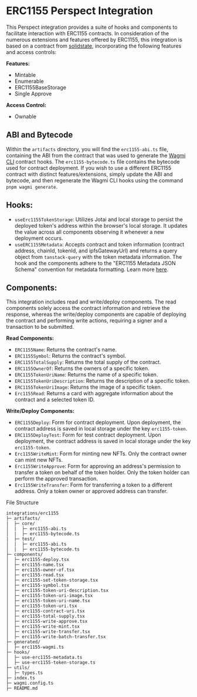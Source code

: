 # ERC1155 Perspect Integration

This Perspect integration provides a suite of hooks and components to facilitate interaction with ERC1155 contracts. In consideration of the numerous extensions and features offered by ERC1155, this integration is based on a contract from [solidstate](https://github.com/solidstate-network/solidstate-solidity), incorporating the following features and access controls:

**Features:**

- Mintable
- Enumerable
- ERC1155BaseStorage
- Single Approve

**Access Control:**

- Ownable

## ABI and Bytecode

Within the `artifacts` directory, you will find the `erc1155-abi.ts` file, containing the ABI from the contract that was used to generate the [Wagmi CLI](https://wagmi.sh/cli/getting-started) contract hooks. The `erc1155-bytecode.ts` file contains the bytecode used for contract deployment. If you wish to use a different ERC1155 contract with distinct features/extensions, simply update the ABI and bytecode, and then regenerate the Wagmi CLI hooks using the command `pnpm wagmi generate`.

## Hooks:

- `useErc1155TokenStorage`: Utilizes Jotai and local storage to persist the deployed token's address within the browser's local storage. It updates the value across all components observing it whenever a new deployment occurs.
- `useERC1155Metadata`: Accepts contract and token information (contract address, chainId, tokenId, and ipfsGatewayUrl) and returns a query object from `tanstack-query` with the token metadata information. The hook and the components adhere to the "ERC1155 Metadata JSON Schema" convention for metadata formatting. Learn more [here](https://eips.ethereum.org/EIPS/eip-1155).

## Components:

This integration includes read and write/deploy components. The read components solely access the contract information and retrieve the response, whereas the write/deploy components are capable of deploying the contract and performing write actions, requiring a signer and a transaction to be submitted.

**Read Components:**

- `ERC1155Name`: Returns the contract's name.
- `ERC1155Symbol`: Returns the contract's symbol.
- `ERC1155TotalSupply`: Returns the total supply of the contract.
- `ERC1155OwnerOf`: Returns the owners of a specific token.
- `ERC1155TokenUriName`: Returns the name of a specific token.
- `ERC1155TokenUriDescription`: Returns the description of a specific token.
- `ERC1155TokenUriImage`: Returns the image of a specific token.
- `Erc1155Read`: Returns a card with aggregate information about the contract and a selected token ID.

**Write/Deploy Components:**

- `ERC1155Deploy`: Form for contract deployment. Upon deployment, the contract address is saved in local storage under the key `erc1155-token`.
- `ERC1155DeployTest`: Form for test contract deployment. Upon deployment, the contract address is saved in local storage under the key `erc1155-token`.
- `Erc1155WriteMint`: Form for minting new NFTs. Only the contract owner can mint new NFTs.
- `Erc1155WriteApprove`: Form for approving an address's permission to transfer a token on behalf of the token holder. Only the token holder can perform the approved transaction.
- `Erc1155WriteTransfer`: Form for transferring a token to a different address. Only a token owner or approved address can transfer.

File Structure

```
integrations/erc1155
├─ artifacts/
|  ├─ core/
│  |  ├─ erc1155-abi.ts
│  |  ├─ erc1155-bytecode.ts
|  ├─ test/
│  |  ├─ erc1155-abi.ts
│  |  ├─ erc1155-bytecode.ts
├─ components/
│  ├─ erc1155-deploy.tsx
│  ├─ erc1155-name.tsx
│  ├─ erc1155-owner-of.tsx
│  ├─ erc1155-read.tsx
│  ├─ erc1155-set-token-storage.tsx
│  ├─ erc1155-symbol.tsx
│  ├─ erc1155-token-uri-description.tsx
│  ├─ erc1155-token-uri-image.tsx
│  ├─ erc1155-token-uri-name.tsx
│  ├─ erc1155-token-uri.tsx
│  ├─ erc1155-contract-uri.tsx
│  ├─ erc1155-total-supply.tsx
│  ├─ erc1155-write-approve.tsx
│  ├─ erc1155-write-mint.tsx
│  ├─ erc1155-write-transfer.tsx
│  ├─ erc1155-write-batch-transfer.tsx
├─ generated/
│  ├─ erc1155-wagmi.ts
├─ hooks/
│  ├─ use-erc1155-metadata.ts
│  ├─ use-erc1155-token-storage.ts
├─ utils/
│  ├─ types.ts
├─ index.ts
├─ wagmi.config.ts
├─ README.md
```
